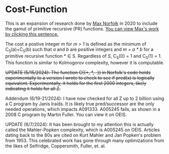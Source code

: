 # Cost-Function
This is an expansion of research done by [Max Norfolk](https://mnorfolk03.github.io/) in 2020 to include the gamut of primitive recursive (PR) functions.
[You can view Max's work by clicking this sentence.](https://scholar.rose-hulman.edu/cgi/viewcontent.cgi?article=1478&context=rhumj)

The cost a postive integer *m* for *m > 1* is defined as the minimum of C<sub>S</sub>(a)+C<sub>S</sub>(b) such that *a* and *b* are positive integers and *m = a * b* for a primitive recursive function * &in; S. Regardless of *S*, C<sub>S</sub>(0) = 1 and C<sub>S</sub>(1) = 1. This function is similar to Kolmogorov complexity, however it is computable. 

<strike>UPDATE (5/15/2024): The function C({+, *, -}) in Norfolk's code holds experimentally to a version I wrote to check to see if pred(x) is logically equivalent. Experimentally, it holds for the first 2000 integers, likely indicating it holds for all Z.</strike>

Addendum (6/19-21/2024): I have now checked for all Z up to 2 billion using a C program by Janis Iraids. It is likely true pred/successor are the only needed operations, which impacts A091333. A005245 fails, as shown in a 2008 C program by Martin Fuller. You can view it on OEIS.

UPDATE (6/7/2024): It has been brought to my attention this is actually called the Mahler-Popken complexity, which is A005245 on OEIS. Articles dating back to the 80s are cited on Kurt Mahler and Jan Popken's problem from 1953. This celebrated work has gone through many optimizations from the likes of Selfridge, Coppersmith, Fuller, et. al.

